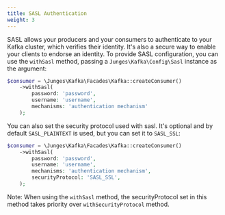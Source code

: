 ```yaml
---
title: SASL Authentication
weight: 3
---
```


SASL allows your producers and your consumers to authenticate to your Kafka cluster, which verifies their identity.
It's also a secure way to enable your clients to endorse an identity. To provide SASL configuration, you can use the `withSasl` method,
passing a `Junges\Kafka\Config\Sasl` instance as the argument:

```php
$consumer = \Junges\Kafka\Facades\Kafka::createConsumer()
    ->withSasl(
        password: 'password',
        username: 'username',
        mechanisms: 'authentication mechanism'
    );
```

You can also set the security protocol used with sasl. It's optional and by default `SASL_PLAINTEXT` is used, but you can set it to `SASL_SSL`:

```php
$consumer = \Junges\Kafka\Facades\Kafka::createConsumer()
    ->withSasl(
        password: 'password',
        username: 'username',
        mechanisms: 'authentication mechanism',
        securityProtocol: 'SASL_SSL',
    );
```

Note: When using the `withSasl` method, the securityProtocol set in this method takes priority over `withSecurityProtocol` method.
